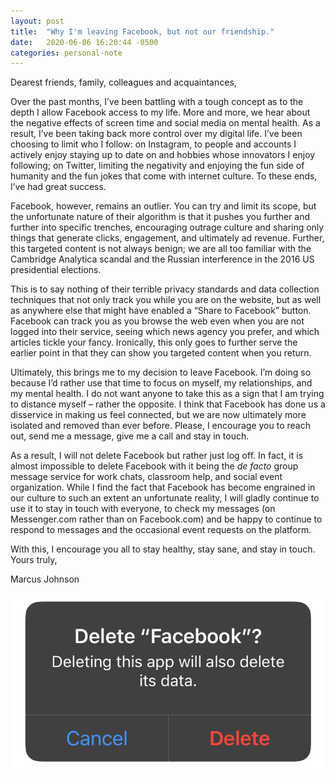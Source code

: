 ```yaml
---
layout: post
title:  "Why I'm leaving Facebook, but not our friendship."
date:   2020-06-06 16:20:44 -0500
categories: personal-note
---
```

Dearest friends, family, colleagues and acquaintances,

Over the past months, I’ve been battling with a tough concept as to the depth I allow Facebook access to my life. More and more, we hear about the negative effects of screen time and social media on mental health. As a result, I’ve been taking back more control over my digital life. I’ve been choosing to limit who I follow: on Instagram, to people and accounts I actively enjoy staying up to date on and hobbies whose innovators I enjoy following; on Twitter, limiting the negativity and enjoying the fun side of humanity and the fun jokes that come with internet culture. To these ends, I’ve had great success.

Facebook, however, remains an outlier. You can try and limit its scope, but the unfortunate nature of their algorithm is that it pushes you further and further into specific trenches, encouraging outrage culture and sharing only things that generate clicks, engagement, and ultimately ad revenue. Further, this targeted content is not always benign; we are all too familiar with the Cambridge Analytica scandal and the Russian interference in the 2016 US presidential elections.

This is to say nothing of their terrible privacy standards and data collection techniques that not only track you while you are on the website, but as well as anywhere else that might have enabled a “Share to Facebook” button. Facebook can track you as you browse the web even when you are not logged into their service, seeing which news agency you prefer, and which articles tickle your fancy. Ironically, this only goes to further serve the earlier point in that they can show you targeted content when you return.

Ultimately, this brings me to my decision to leave Facebook. I’m doing so because I’d rather use that time to focus on myself, my relationships, and my mental health. I do not want anyone to take this as a sign that I am trying to distance myself – rather the opposite. I think that Facebook has done us a disservice in making us feel connected, but we are now ultimately more isolated and removed than ever before. Please, I encourage you to reach out, send me a message, give me a call and stay in touch.

As a result, I will not delete Facebook but rather just log off. In fact, it is almost impossible to delete Facebook with it being the *de facto* group message service for work chats, classroom help, and social event organization. While I find the fact that Facebook has become engrained in our culture to such an extent an unfortunate reality, I will gladly continue to use it to stay in touch with everyone, to check my messages (on Messenger.com rather than on Facebook.com) and be happy to continue to respond to messages and the occasional event requests on the platform.

With this, I encourage you all to stay healthy, stay sane, and stay in touch. Yours truly,

Marcus Johnson

![delete-facebook](/assets/images/goodbye-facebook.png)